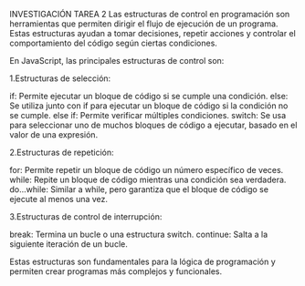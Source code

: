 INVESTIGACIÓN TAREA 2
Las estructuras de control en programación son herramientas que permiten dirigir el flujo de ejecución de un programa. Estas estructuras ayudan a tomar decisiones, repetir acciones y controlar el comportamiento del código según ciertas condiciones.

En JavaScript, las principales estructuras de control son:

1.Estructuras de selección:

if: Permite ejecutar un bloque de código si se cumple una condición.
else: Se utiliza junto con if para ejecutar un bloque de código si la condición no se cumple.
else if: Permite verificar múltiples condiciones.
switch: Se usa para seleccionar uno de muchos bloques de código a ejecutar, basado en el valor de una expresión.

2.Estructuras de repetición:

for: Permite repetir un bloque de código un número específico de veces.
while: Repite un bloque de código mientras una condición sea verdadera.
do...while: Similar a while, pero garantiza que el bloque de código se ejecute al menos una vez.

3.Estructuras de control de interrupción:

break: Termina un bucle o una estructura switch.
continue: Salta a la siguiente iteración de un bucle.

Estas estructuras son fundamentales para la lógica de programación y permiten crear programas más complejos y funcionales.